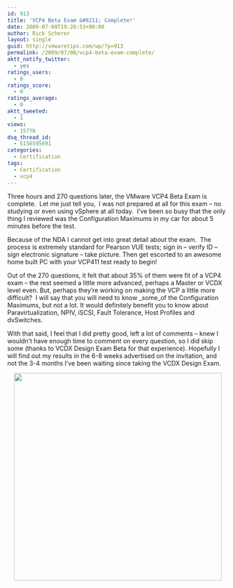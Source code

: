 ```yaml
---
id: 913
title: 'VCP4 Beta Exam &#8211; Complete!'
date: 2009-07-08T19:28:53+00:00
author: Rick Scherer
layout: single
guid: http://vmwaretips.com/wp/?p=913
permalink: /2009/07/08/vcp4-beta-exam-complete/
aktt_notify_twitter:
  - yes
ratings_users:
  - 0
ratings_score:
  - 0
ratings_average:
  - 0
aktt_tweeted:
  - 1
views:
  - 15776
dsq_thread_id:
  - 5156595691
categories:
  - Certification
tags:
  - Certification
  - vcp4
---
```

Three hours and 270 questions later, the VMware VCP4 Beta Exam is complete.  Let me just tell you,  I was not prepared at all for this exam &#8211; no studying or even using vSphere at all today.  I&#8217;ve been so busy that the only thing I reviewed was the Configuration Maximums in my car for about 5 minutes before the test.

Because of the NDA I cannot get into great detail about the exam.  The process is extremely standard for Pearson VUE tests; sign in &#8211; verify ID &#8211; sign electronic signature &#8211; take picture. Then get escorted to an awesome home built PC with your VCP411 test ready to begin!

Out of the 270 questions, it felt that about 35% of them were fit of a VCP4 exam &#8211; the rest seemed a little more advanced, perhaps a Master or VCDX level even. But, perhaps they&#8217;re working on making the VCP a little more difficult?  I will say that you will need to know _some_of the Configuration Maximums, but not a lot. It would definitely benefit you to know about Paravirtualization, NPIV, iSCSI, Fault Tolerance, Host Profiles and dvSwitches.

With that said, I feel that I did pretty good, left a lot of comments &#8211; knew I wouldn&#8217;t have enough time to comment on every question, so I did skip some (thanks to VCDX Design Exam Beta for that experience). Hopefully I will find out my results in the 6-8 weeks advertised on the invitation, and not the 3-4 months I&#8217;ve been waiting since taking the VCDX Design Exam.

<p style="text-align: center;">
  <img class="size-full wp-image-914  aligncenter" src="http://vmwaretips.com/wp/wp-content/uploads/2009/07/vcp4exam.jpg" alt="" width="475" srcset="http://www.vmwaretips.com/wp/wp-content/uploads/2009/07/vcp4exam.jpg 600w, http://www.vmwaretips.com/wp/wp-content/uploads/2009/07/vcp4exam-300x225.jpg 300w" sizes="(max-width: 600px) 100vw, 600px" />
</p>
